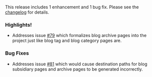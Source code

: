 <!--
template: articlepage
title: Trio v1.0.0-rc.6 | Trio Blog
appendToTarget: true
category: releases
tag: v1.0.0-rc.6
articleTitle: Trio v1.0.0-rc.6 (IKIGAI)
-->
This release includes 1 enhancement and 1 bug fix. Please see the <a target="_blank" href="https://github.com/4awpawz/trio/tree/master#v100-rc6-ikigai">changelog</a> for details.
<!-- end -->

### Highlights!

* Addresses issue <a target="_blank" href="https://github.com/4awpawz/trio/issues/79">#79</a> which formalizes blog archive pages into the project just like blog tag and blog category pages are.

### Bug Fixes

* Addresses issue <a target="_blank" href="https://github.com/4awpawz/trio/issues/81">#81</a> which would cause destination paths for blog subsidiary pages and archive pages to be generated incorrectly.